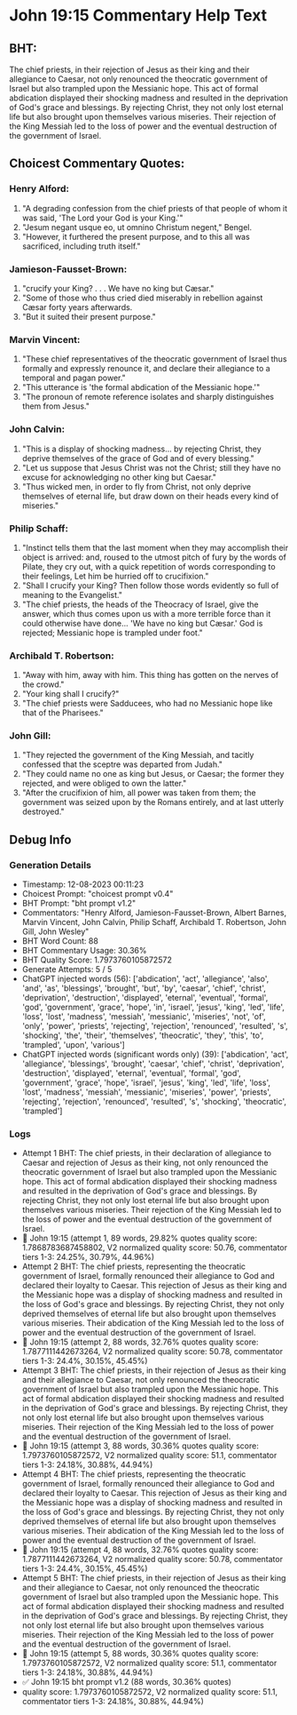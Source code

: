 # John 19:15 Commentary Help Text

## BHT:
The chief priests, in their rejection of Jesus as their king and their allegiance to Caesar, not only renounced the theocratic government of Israel but also trampled upon the Messianic hope. This act of formal abdication displayed their shocking madness and resulted in the deprivation of God's grace and blessings. By rejecting Christ, they not only lost eternal life but also brought upon themselves various miseries. Their rejection of the King Messiah led to the loss of power and the eventual destruction of the government of Israel.

## Choicest Commentary Quotes:
### Henry Alford:
1. "A degrading confession from the chief priests of that people of whom it was said, 'The Lord your God is your King.'" 
2. "Jesum negant usque eo, ut omnino Christum negent," Bengel.
3. "However, it furthered the present purpose, and to this all was sacrificed, including truth itself."

### Jamieson-Fausset-Brown:
1. "crucify your King? . . . We have no king but Cæsar."
2. "Some of those who thus cried died miserably in rebellion against Cæsar forty years afterwards. 
3. "But it suited their present purpose."

### Marvin Vincent:
1. "These chief representatives of the theocratic government of Israel thus formally and expressly renounce it, and declare their allegiance to a temporal and pagan power."
2. "This utterance is 'the formal abdication of the Messianic hope.'"
3. "The pronoun of remote reference isolates and sharply distinguishes them from Jesus."

### John Calvin:
1. "This is a display of shocking madness... by rejecting Christ, they deprive themselves of the grace of God and of every blessing."
2. "Let us suppose that Jesus Christ was not the Christ; still they have no excuse for acknowledging no other king but Caesar."
3. "Thus wicked men, in order to fly from Christ, not only deprive themselves of eternal life, but draw down on their heads every kind of miseries."

### Philip Schaff:
1. "Instinct tells them that the last moment when they may accomplish their object is arrived: and, roused to the utmost pitch of fury by the words of Pilate, they cry out, with a quick repetition of words corresponding to their feelings, Let him be hurried off to crucifixion."
2. "Shall I crucify your King? Then follow those words evidently so full of meaning to the Evangelist."
3. "The chief priests, the heads of the Theocracy of Israel, give the answer, which thus comes upon us with a more terrible force than it could otherwise have done... 'We have no king but Cæsar.' God is rejected; Messianic hope is trampled under foot."

### Archibald T. Robertson:
1. "Away with him, away with him. This thing has gotten on the nerves of the crowd." 
2. "Your king shall I crucify?" 
3. "The chief priests were Sadducees, who had no Messianic hope like that of the Pharisees."

### John Gill:
1. "They rejected the government of the King Messiah, and tacitly confessed that the sceptre was departed from Judah."
2. "They could name no one as king but Jesus, or Caesar; the former they rejected, and were obliged to own the latter."
3. "After the crucifixion of him, all power was taken from them; the government was seized upon by the Romans entirely, and at last utterly destroyed."


## Debug Info
### Generation Details
- Timestamp: 12-08-2023 00:11:23
- Choicest Prompt: "choicest prompt v0.4"
- BHT Prompt: "bht prompt v1.2"
- Commentators: "Henry Alford, Jamieson-Fausset-Brown, Albert Barnes, Marvin Vincent, John Calvin, Philip Schaff, Archibald T. Robertson, John Gill, John Wesley"
- BHT Word Count: 88
- BHT Commentary Usage: 30.36%
- BHT Quality Score: 1.7973760105872572
- Generate Attempts: 5 / 5
- ChatGPT injected words (56):
	['abdication', 'act', 'allegiance', 'also', 'and', 'as', 'blessings', 'brought', 'but', 'by', 'caesar', 'chief', 'christ', 'deprivation', 'destruction', 'displayed', 'eternal', 'eventual', 'formal', 'god', 'government', 'grace', 'hope', 'in', 'israel', 'jesus', 'king', 'led', 'life', 'loss', 'lost', 'madness', 'messiah', 'messianic', 'miseries', 'not', 'of', 'only', 'power', 'priests', 'rejecting', 'rejection', 'renounced', 'resulted', 's', 'shocking', 'the', 'their', 'themselves', 'theocratic', 'they', 'this', 'to', 'trampled', 'upon', 'various']
- ChatGPT injected words (significant words only) (39):
	['abdication', 'act', 'allegiance', 'blessings', 'brought', 'caesar', 'chief', 'christ', 'deprivation', 'destruction', 'displayed', 'eternal', 'eventual', 'formal', 'god', 'government', 'grace', 'hope', 'israel', 'jesus', 'king', 'led', 'life', 'loss', 'lost', 'madness', 'messiah', 'messianic', 'miseries', 'power', 'priests', 'rejecting', 'rejection', 'renounced', 'resulted', 's', 'shocking', 'theocratic', 'trampled']

### Logs
- Attempt 1 BHT: The chief priests, in their declaration of allegiance to Caesar and rejection of Jesus as their king, not only renounced the theocratic government of Israel but also trampled upon the Messianic hope. This act of formal abdication displayed their shocking madness and resulted in the deprivation of God's grace and blessings. By rejecting Christ, they not only lost eternal life but also brought upon themselves various miseries. Their rejection of the King Messiah led to the loss of power and the eventual destruction of the government of Israel.
- 🔄 John 19:15 (attempt 1, 89 words, 29.82% quotes quality score: 1.7868783687458802, V2 normalized quality score: 50.76, commentator tiers 1-3: 24.25%, 30.79%, 44.96%)
- Attempt 2 BHT: The chief priests, representing the theocratic government of Israel, formally renounced their allegiance to God and declared their loyalty to Caesar. This rejection of Jesus as their king and the Messianic hope was a display of shocking madness and resulted in the loss of God's grace and blessings. By rejecting Christ, they not only deprived themselves of eternal life but also brought upon themselves various miseries. Their abdication of the King Messiah led to the loss of power and the eventual destruction of the government of Israel.
- 🔄 John 19:15 (attempt 2, 88 words, 32.76% quotes quality score: 1.7877111442673264, V2 normalized quality score: 50.78, commentator tiers 1-3: 24.4%, 30.15%, 45.45%)
- Attempt 3 BHT: The chief priests, in their rejection of Jesus as their king and their allegiance to Caesar, not only renounced the theocratic government of Israel but also trampled upon the Messianic hope. This act of formal abdication displayed their shocking madness and resulted in the deprivation of God's grace and blessings. By rejecting Christ, they not only lost eternal life but also brought upon themselves various miseries. Their rejection of the King Messiah led to the loss of power and the eventual destruction of the government of Israel.
- 🔄 John 19:15 (attempt 3, 88 words, 30.36% quotes quality score: 1.7973760105872572, V2 normalized quality score: 51.1, commentator tiers 1-3: 24.18%, 30.88%, 44.94%)
- Attempt 4 BHT: The chief priests, representing the theocratic government of Israel, formally renounced their allegiance to God and declared their loyalty to Caesar. This rejection of Jesus as their king and the Messianic hope was a display of shocking madness and resulted in the loss of God's grace and blessings. By rejecting Christ, they not only deprived themselves of eternal life but also brought upon themselves various miseries. Their abdication of the King Messiah led to the loss of power and the eventual destruction of the government of Israel.
- 🔄 John 19:15 (attempt 4, 88 words, 32.76% quotes quality score: 1.7877111442673264, V2 normalized quality score: 50.78, commentator tiers 1-3: 24.4%, 30.15%, 45.45%)
- Attempt 5 BHT: The chief priests, in their rejection of Jesus as their king and their allegiance to Caesar, not only renounced the theocratic government of Israel but also trampled upon the Messianic hope. This act of formal abdication displayed their shocking madness and resulted in the deprivation of God's grace and blessings. By rejecting Christ, they not only lost eternal life but also brought upon themselves various miseries. Their rejection of the King Messiah led to the loss of power and the eventual destruction of the government of Israel.
- 🔄 John 19:15 (attempt 5, 88 words, 30.36% quotes quality score: 1.7973760105872572, V2 normalized quality score: 51.1, commentator tiers 1-3: 24.18%, 30.88%, 44.94%)
- ✅ John 19:15 bht prompt v1.2 (88 words, 30.36% quotes)
- quality score: 1.7973760105872572, V2 normalized quality score: 51.1, commentator tiers 1-3: 24.18%, 30.88%, 44.94%)